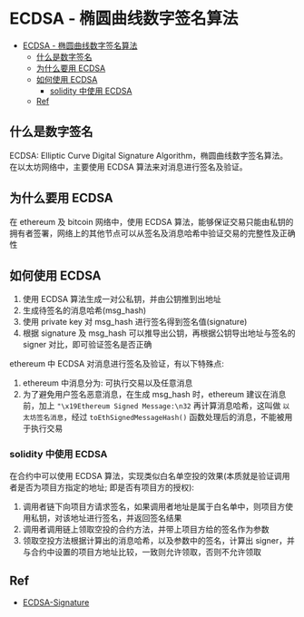 # ECDSA - 椭圆曲线数字签名算法
- [ECDSA - 椭圆曲线数字签名算法](#ecdsa---椭圆曲线数字签名算法)
  - [什么是数字签名](#什么是数字签名)
  - [为什么要用 ECDSA](#为什么要用-ecdsa)
  - [如何使用 ECDSA](#如何使用-ecdsa)
    - [solidity 中使用 ECDSA](#solidity-中使用-ecdsa)
  - [Ref](#ref)

## 什么是数字签名

ECDSA: Elliptic Curve Digital Signature Algorithm，椭圆曲线数字签名算法。在以太坊网络中，主要使用 ECDSA 算法来对消息进行签名及验证。

## 为什么要用 ECDSA

在 ethereum 及 bitcoin 网络中，使用 ECDSA 算法，能够保证交易只能由私钥的拥有者签署，网络上的其他节点可以从签名及消息哈希中验证交易的完整性及正确性

## 如何使用 ECDSA

1. 使用 ECDSA 算法生成一对公私钥，并由公钥推到出地址
2. 生成待签名的消息哈希(msg_hash)
3. 使用 private key 对 msg_hash 进行签名得到签名值(signature)
4. 根据 signature 及 msg_hash 可以推导出公钥，再根据公钥导出地址与签名的 signer 对比，即可验证签名是否正确

ethereum 中 ECDSA 对消息进行签名及验证，有以下特殊点:
1. ethereum 中消息分为: 可执行交易以及任意消息
2. 为了避免用户签名恶意消息，在生成 msg_hash 时，ethereum 建议在消息前，加上 `"\x19Ethereum Signed Message:\n32` 再计算消息哈希，这叫做 `以太坊签名消息`，经过 `toEthSignedMessageHash()` 函数处理后的消息，不能被用于执行交易

### solidity 中使用 ECDSA 

在合约中可以使用 ECDSA 算法，实现类似白名单空投的效果(本质就是验证调用者是否为项目方指定的地址; 即是否有项目方的授权):
1. 调用者链下向项目方请求签名，如果调用者地址是属于白名单中，则项目方使用私钥，对该地址进行签名，并返回签名结果
2. 调用者调用链上领取空投的合约方法，并带上项目方给的签名作为参数
3. 领取空投方法根据计算出的消息哈希，以及参数中的签名，计算出 signer，并与合约中设置的项目方地址比较，一致则允许领取，否则不允许领取

## Ref

- [ECDSA-Signature](https://www.wtf.academy/docs/solidity-103/Signature/)
